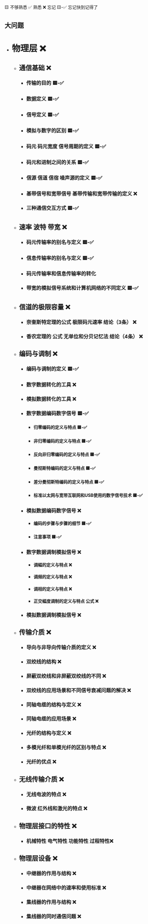 🟨 不够熟悉  ✅ 熟悉  ❌ 忘记  🟨-✅ 忘记快到记得了

## 大问题
- # 物理层 ❌
  - ## 通信基础 ❌
    - ### 传输的目的 🟨-✅
    
    - ### 数据定义 🟨-✅
    
    - ### 信号定义 🟨-✅
    
    - ### 模拟与数字的区别 🟨-✅
    
    - ### 码元 码元宽度 信号周期的定义 🟨-✅
    
    - ### 码元和进制之间的关系 🟨-✅
    
    - ### 信源 信道 信宿 噪声源的定义 🟨-✅
    
    - ### 基带信号和宽带信号 基带传输和宽带传输的定义 ❌
    
    - ### 三种通信交互方式 🟨-✅
    
  - ## 速率 波特 带宽 ❌
    - ### 码元传输率的别名与定义 🟨-✅
    - ### 信息传输率的别名与定义 🟨-✅
    - ### 码元传输率和信息传输率的转化
    - ### 带宽的模拟信号系统和计算机网络的不同定义 🟨-✅
    
  - ## 信道的极限容量 ❌
    - ### 奈奎斯特定理的公式 极限码元速率 结论（3条） ❌
    - ### 香农定理的 公式 无单位和分贝记忆法 结论（4条） ❌
    
  - ## 编码与调制 ❌
    - ### 编码与调制的定义 🟨-✅
    
    - ### 数字数据转化的工具 ❌
    
    - ### 模拟数据转化的工具 ❌
    
    - ### 数字数据编码数字信号 🟨-✅
      
      - #### 归零编码的定义与特点 🟨-✅
      
      - #### 非归零编码的定义与特点 🟨-✅
      
      - #### 反向非归零编码的定义与特点 🟨-✅
      
      - #### 曼彻斯特编码的定义与特点 🟨-✅
      
      - #### 差分曼彻斯特编码的定义与特点 🟨-✅
      
      - #### 标准以太网与宽带互联网和USB使用的数字信号技术 🟨-✅
      
    - ### 模拟数据编码数字信号 ❌
      - #### 编码的步骤与步骤的细节 🟨-✅
    
      - #### 注意事项 🟨-✅
    
    - ### 数字数据调制模拟信号 ❌
      - #### 调幅的定义与特点 ❌
      - #### 调频的定义与特点 ❌
      - #### 调相的定义与特点 ❌
      - #### 正交幅度调制的定义与特点 公式 ❌
    
    - ### 模拟数据调制模拟信号 ❌
    
  - ## 传输介质 ❌
    - ### 导向与非导向传输介质的定义 ❌
    - ### 双绞线的结构 ❌
    - ### 屏蔽双绞线和非屏蔽双绞线的不同 ❌
    - ### 双绞线的应用场景和不同信号衰减问题的解决 ❌
    - ### 同轴电缆的结构与定义 ❌
    - ### 同轴电缆的应用场景 ❌
    - ### 光纤的结构与定义 ❌
    - ### 多模光纤和单模光纤的区别与特点 ❌
    - ### 光纤的优点 ❌
    
  - ## 无线传输介质 ❌
    - ### 无线电波的特点 ❌
    - ### 微波 红外线和激光的特点 ❌
    
  - ## 物理层接口的特性 ❌
    - ### 机械特性 电气特性 功能特性 过程特性❌
    
  - ## 物理层设备 ❌
    - ### 中继器的作用与结构 ❌
    - ### 中继器在网络中的速率和使用标准 ❌
    - ### 集线器的作用与结构 ❌
    - ### 集线器的同时通信问题 ❌
